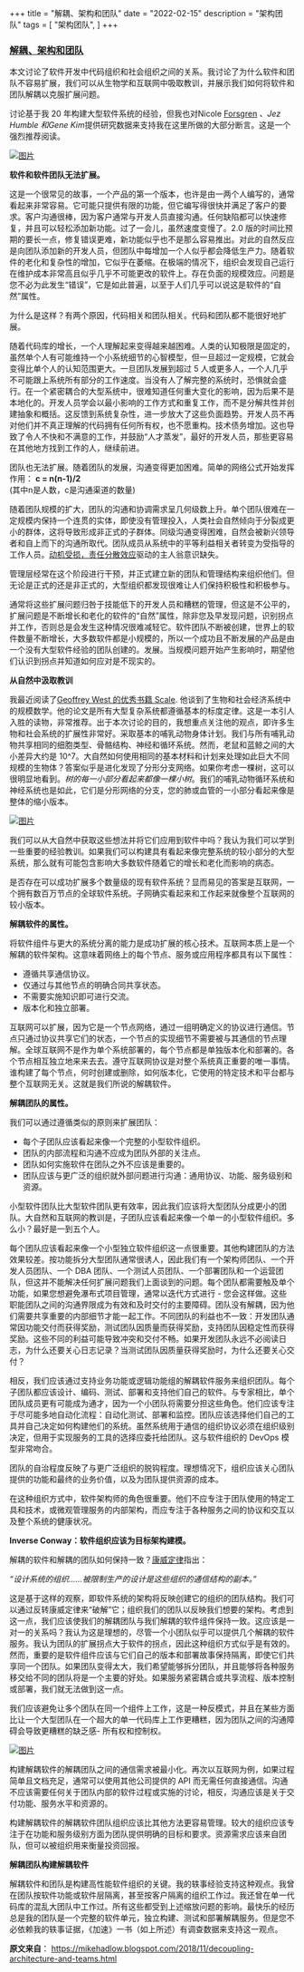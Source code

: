 +++
title = "解耦、架构和团队"
date = "2022-02-15"
description = "架构团队"
tags = [
    "架构团队",
]
+++

### [解耦、架构和团队](https://mikehadlow.blogspot.com/2018/11/decoupling-architecture-and-teams.html)

本文讨论了软件开发中代码组织和社会组织之间的关系。我讨论了为什么软件和团队不容易扩展，我们可以从生物学和互联网中吸取教训，并展示我们如何将软件和团队解耦以克服扩展问题。

讨论基于我 20 年构建大型软件系统的经验，但我也对Nicole [Forsgren](https://www.amazon.co.uk/gp/product/1942788339/ref=as_li_qf_asin_il_tl?ie=UTF8&tag=coderantmikeh-21&creative=6738&linkCode=as2&creativeASIN=1942788339&linkId=ba152af123517ccd1d3100240ee00b78) *、Jez Humble 和Gene Kim*提供研究数据来支持我在这里所做的大部分断言。这是一个强烈推荐阅读。

[![图片](https://lh3.googleusercontent.com/-zyfJ8wtaHl4/W-G5NCHpDFI/AAAAAAAAjlk/tbS9xaV5dsElvIHYPnVeHmSk6iGKDAhKgCHMYCw/image%255B9%255D?imgmax=800 "图片")](https://www.amazon.co.uk/gp/product/1942788339/ref=as_li_qf_asin_il_tl?ie=UTF8&tag=coderantmikeh-21&creative=6738&linkCode=as2&creativeASIN=1942788339&linkId=7bb9a3a50edf60a24941965e791a3d33)

**软件和软件团队无法扩展。**

这是一个很常见的故事，一个产品的第一个版本，也许是由一两个人编写的，通常看起来非常容易。它可能只提供有限的功能，但它编写得很快并满足了客户的要求。客户沟通很棒，因为客户通常与开发人员直接沟通。任何缺陷都可以快速修复，并且可以轻松添加新功能。过了一会儿，虽然速度变慢了。2.0 版的时间比预期的要长一点，修复错误更难，新功能似乎也不是那么容易推出。对此的自然反应是向团队添加新的开发人员，但团队中每增加一个人似乎都会降低生产力。随着软件的老化和复杂性的增加，它似乎在萎缩。在极端的情况下，组织会发现自己运行在维护成本非常高且似乎几乎不可能更改的软件上。存在负面的规模效应。问题是您不必为此发生“错误”，它是如此普遍，以至于人们几乎可以说这是软件的“自然”属性。

为什么是这样？有两个原因，代码相关和团队相关。代码和团队都不能很好地扩展。

随着代码库的增长，一个人理解起来变得越来越困难。人类的认知极限是固定的，虽然单个人有可能维持一个小系统细节的心智模型，但一旦超过一定规模，它就会变得比单个人的认知范围更大。一旦团队发展到超过 5 人或更多人，一个人几乎不可能跟上系统所有部分的工作速度。当没有人了解完整的系统时，恐惧就会盛行。在一个紧密耦合的大型系统中，很难知道任何重大变化的影响，因为后果不是本地化的。开发人员学会以最小影响的工作方式和重复工作，而不是分解共性并创建抽象和概括。这反馈到系统复杂性，进一步放大了这些负面趋势。开发人员不再对他们并不真正理解的代码拥有任何所有权，也不愿重构。技术债务增加。这也导致了令人不快和不满意的工作，并鼓励“人才蒸发”，最好的开发人员，那些更容易在其他地方找到工作的人，继续前进。

团队也无法扩展。随着团队的发展，沟通变得更加困难。简单的网络公式开始发挥作用：
**c = n(n-1)/2**  
(其中n是人数，c是沟通渠道的数量)

随着团队规模的扩大，团队的沟通和协调需求呈几何级数上升。单个团队很难在一定规模内保持一个连贯的实体，即使没有管理投入，人类社会自然倾向于分裂成更小的群体，这将导致形成非正式的子群体。同级沟通变得困难，自然会被新兴领导者和自上而下的沟通所取代。团队成员从系统中的平等利益相关者转变为受指导的工作人员。[动机受损，责任分散效应](https://en.wikipedia.org/wiki/Diffusion_of_responsibility)驱动的主人翁意识缺失。

管理层经常在这个阶段进行干预，并正式建立新的团队和管理结构来组织他们。但无论是正式的还是非正式的，大型组织都发现很难让人们保持积极性和积极参与。

通常将这些扩展问题归咎于技能低下的开发人员和糟糕的管理，但这是不公平的，扩展问题是不断增长和老化的软件的“自然”属性，除非您及早发现问题，识别拐点并工作，否则总是会发生这种情况很难减轻它。软件团队不断被创建，世界上的软件数量不断增长，大多数软件都是小规模的，所以一个成功且不断发展的产品是由一个没有大型软件经验的团队创建的。发展。当规模问题开始产生影响时，期望他们认识到拐点并知道如何应对是不现实的。

**从自然中汲取教训**

我最近阅读了[Geoffrey West 的优秀书籍 Scale](https://www.amazon.co.uk/gp/product/1780225598/ref=as_li_qf_asin_il_tl?ie=UTF8&tag=coderantmikeh-21&creative=6738&linkCode=as2&creativeASIN=1780225598&linkId=97371bb5f23ce8ac77e1478aceaa4dc3). 他谈到了生物和社会经济系统中的规模数学。他的论文是所有大型复杂系统都遵循基本的标度定律。这是一本引人入胜的读物，非常推荐。出于本次讨论的目的，我想重点关注他的观点，即许多生物和社会系统的扩展性非常好。采取基本的哺乳动物身体计划。我们与所有哺乳动物共享相同的细胞类型、骨骼结构、神经和循环系统。然而，老鼠和蓝鲸之间的大小差异大约是 10^7。大自然如何使用相同的基本材料和计划来处理如此巨大不同规模的生物体？答案似乎是进化发现了分形分支网络。如果你考虑一棵树，这可以很明显地看到。_树的每一小部分看起来都像一棵小树_。我们的哺乳动物循环系统和神经系统也是如此，它们是分形网络的分支，您的肺或血管的一小部分看起来像是整体的缩小版本。

[![图片](https://lh3.googleusercontent.com/-BpmTl3R4GYg/W-G5OKfe8AI/AAAAAAAAjlo/IZLsXfflY0QZlPut5yTM7Ko0DZcw9rNOgCHMYCw/image%255B14%255D?imgmax=800 "图片")](https://www.amazon.co.uk/gp/product/1780225598/ref=as_li_qf_asin_il_tl?ie=UTF8&tag=coderantmikeh-21&creative=6738&linkCode=as2&creativeASIN=1780225598&linkId=97371bb5f23ce8ac77e1478aceaa4dc3)

我们可以从大自然中获取这些想法并将它们应用到软件中吗？我认为我们可以学到一些重要的经验教训。如果我们可以构建具有看起来像完整系统的较小部分的大型系统，那么就有可能包含影响大多数软件随着它的增长和老化而影响的病态。

是否存在可以成功扩展多个数量级的现有软件系统？显而易见的答案是互联网，一个拥有数百万节点的全球软件系统。子网确实看起来和工作起来就像整个互联网的较小版本。

**解耦软件的属性。**

将软件组件与更大的系统分离的能力是成功扩展的核心技术。互联网本质上是一个解耦的软件架构。这意味着网络上的每个节点、服务或应用程序都具有以下属性：

- 遵循共享通信协议。
- 仅通过与其他节点的明确合同共享状态。
- 不需要实施知识即可进行交流。
- 版本化和独立部署。

互联网可以扩展，因为它是一个节点网络，通过一组明确定义的协议进行通信。节点只通过协议共享它们的状态，一个节点的实现细节不需要被与其通信的节点理解。全球互联网不是作为单个系统部署的，每个节点都是单独版本化和部署的。各个节点相互独立地来来去去。遵守互联网协议是对整个系统真正重要的唯一事情。谁构建了每个节点，何时创建或删除，如何版本化，它使用的特定技术和平台都与整个互联网无关。这就是我们所说的解耦软件。

**解耦团队的属性。**

我们可以通过遵循类似的原则来扩展团队：

- 每个子团队应该看起来像一个完整的小型软件组织。
- 团队的内部流程和沟通不应成为团队外部的关注点。
- 团队如何实施软件在团队之外不应该是重要的。
- 团队应该与更广泛的组织就外部问题进行沟通：通用协议、功能、服务级别和资源。

小型软件团队比大型软件团队更有效率，因此我们应该将大型团队分成更小的团队。大自然和互联网的教训是，子团队应该看起来像一个单一的小型软件组织。多么小？最好是一到五个人。

每个团队应该看起来像一个小型独立软件组织这一点很重要。其他构建团队的方法效果较差。按功能拆分大型团队通常很诱人，因此我们有一个架构师团队、一个开发人员团队、一个 DBA 团队、一个测试人员团队、一个部署团队和一个运营团队，但这并不能解决任何扩展问题我们上面谈到的问题。每个团队都需要触及单个功能，如果您想避免瀑布式项目管理，通常以迭代方式进行 - 您会这样做。这些职能团队之间的沟通界限成为有效和及时交付的主要障碍。团队没有解耦，因为他们需要共享重要的内部细节才能一起工作。不同团队的利益也不一致：开发团队通常因功能交付而获得奖励，测试团队因质量而获得奖励，支持团队因稳定性而获得奖励。这些不同的利益可能导致冲突和交付不畅。如果开发团队永远不必阅读日志，为什么还要关心日志记录？当测试团队因质量获得奖励时，为什么还要关心交付？

相反，我们应该通过支持业务功能或逻辑功能组的解耦软件服务来组织团队。每个子团队都应该设计、编码、测试、部署和支持他们自己的软件。与专家相比，单个团队成员更有可能成为通才，因为一个小团队将需要分担这些角色。他们应该专注于尽可能多地自动化流程：自动化测试、部署和监控。团队应该选择他们自己的工具并自己决定如何构建他们的系统。虽然系统用于通信的组织协议必须在组织级别决定，但用于实现服务的工具的选择应委托给团队。这与软件组织的 DevOps 模型非常吻合。

团队的自治程度反映了与更广泛组织的脱钩程度。理想情况下，组织应该关心团队提供的功能和最终的业务价值，以及为团队提供资源的成本。

在这种组织方式中，软件架构师的角色很重要。他们不应专注于团队使用的特定工具和技术，或微观管理服务的内部架构，而应专注于各种服务之间的协议和交互以及整个系统的健康状况。

**Inverse Conway：软件组织应该为目标架构建模。**

解耦的软件和解耦的团队如何保持一致？[康威定律](https://en.wikipedia.org/wiki/Conway%27s_law)指出：

_“设计系统的组织......被限制生产的设计是这些组织的通信结构的副本。”_

这是基于这样的观察，即软件系统的架构将反映创建它的组织的团队结构。我们可以通过反转康威定律来“破解”它；组织我们的团队以反映我们想要的架构。考虑到这一点，我们应该使我们的解耦团队与我们解耦的软件组件保持一致。这应该是一对一的关系吗？我认为这是理想的，尽管一个小团队似乎可以提供几个解耦的软件服务。我认为团队的扩展拐点大于软件的拐点，因此这种组织方式似乎是有效的。然而，重要的是软件组件应该与它们自己的版本和部署故事保持隔离，即使它们共享同一个团队。如果团队变得太大，我们希望能够拆分团队，并且能够将各种服务移交给不同的团队将是一个主要的好处。如果服务紧密耦合或共享流程、版本控制或部署，我们就无法做到这一点。

我们应该避免让多个团队在同一个组件上工作，这是一种反模式，并且在某些方面比让一个大型团队在一个超大的单一代码库上工作更糟糕，因为团队之间的沟通障碍会导致更糟糕的缺乏感- 所有权和控制权。

[![图片](https://lh3.googleusercontent.com/-kDO-acFGkF0/W-G5QKpRRjI/AAAAAAAAjlw/YPAZ2TthIpIWldyEIUE2LCuV2uflqm40gCHMYCw/image_thumb%255B2%255D?imgmax=800 "图片")](https://lh3.googleusercontent.com/-5VfARziOryI/W-G5PJib0hI/AAAAAAAAjls/jbhENywZLyYm5L_gWJ4btFl4OY8M3eu2ACHMYCw/s1600-h/image%255B4%255D)

构建解耦软件的解耦团队之间的通信需求被最小化。再次以互联网为例，如果过程简单且文档充足，通常可以使用其他公司提供的 API 而无需任何直接通信。沟通不应该需要任何关于团队内部的软件过程或实施的讨论，相反，沟通应该是关于交付功能、服务水平和资源的。

构建解耦软件的解耦软件团队组织应该比其他方法更容易管理。较大的组织应该专注于在功能和服务级别方面为团队提供明确的目标和要求。资源需求应该来自团队，但可以被组织用来衡量投资回报。

**解耦团队构建解耦软件**

解耦软件和团队是构建高性能软件组织的关键。我的轶事经验支持这种观点。我曾在团队按软件功能或软件层隔离，甚至按客户隔离的组织工作过。我还曾在单一代码库的混乱大团队中工作过。所有这些都受到上述缩放问题的影响。最快乐的经历总是我的团队是一个完整的软件单元，独立构建、测试和部署解耦服务。但是您不必依赖我的轶事证据，《加速》一书（如上所述）有调查数据来支持这一观点。

**原文来自**：
https://mikehadlow.blogspot.com/2018/11/decoupling-architecture-and-teams.html
